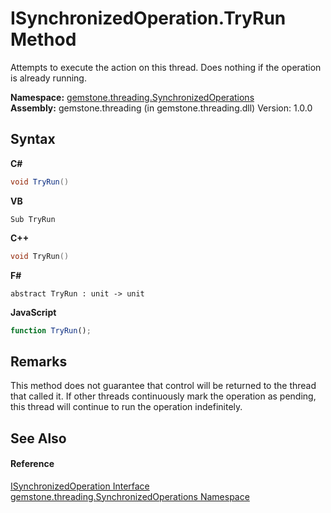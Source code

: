 # ISynchronizedOperation.TryRun Method 
 

Attempts to execute the action on this thread. Does nothing if the operation is already running.

**Namespace:**&nbsp;<a href="1f40f322-ebc7-b97d-11c0-ccf540bd3b46">gemstone.threading.SynchronizedOperations</a><br />**Assembly:**&nbsp;gemstone.threading (in gemstone.threading.dll) Version: 1.0.0

## Syntax

**C#**<br />
``` C#
void TryRun()
```

**VB**<br />
``` VB
Sub TryRun
```

**C++**<br />
``` C++
void TryRun()
```

**F#**<br />
``` F#
abstract TryRun : unit -> unit 

```

**JavaScript**<br />
``` JavaScript
function TryRun();
```


## Remarks
This method does not guarantee that control will be returned to the thread that called it. If other threads continuously mark the operation as pending, this thread will continue to run the operation indefinitely.

## See Also


#### Reference
<a href="eed43965-f7ae-3704-0ea5-5c3b68f4e48b">ISynchronizedOperation Interface</a><br /><a href="1f40f322-ebc7-b97d-11c0-ccf540bd3b46">gemstone.threading.SynchronizedOperations Namespace</a><br />